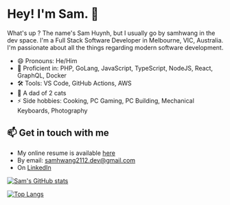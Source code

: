 # Hey! I'm Sam. 👋

<!--
**samhwang/samhwang** is a ✨ _special_ ✨ repository because its `README.md` (this file) appears on your GitHub profile.

Here are some ideas to get you started:

- 🔭 I’m currently working on ...
- 🌱 I’m currently learning ...
- 👯 I’m looking to collaborate on ...
- 🤔 I’m looking for help with ...
- 💬 Ask me about ...
- 📫 How to reach me: ...
- 😄 Pronouns: ...
- ⚡ Fun fact: ...
-->

What's up ? The name's Sam Huynh, but I usually go by samhwang in the dev space.
I'm a Full Stack Software Developer in Melbourne, VIC, Australia. I'm passionate
about all the things regarding modern software development.

- 😄 Pronouns: He/Him
- 💬 Proficient in: PHP, GoLang, JavaScript, TypeScript, NodeJS, React, GraphQL, Docker
- 🛠 Tools: VS Code, GitHub Actions, AWS
- 🌱 A dad of 2 cats
- ⚡ Side hobbies: Cooking, PC Gaming, PC Building, Mechanical Keyboards, Photography

## 📫 Get in touch with me

- My online resume is available [here](https://samhwang.github.io)
- By email: samhwang2112.dev@gmail.com
- On [LinkedIn](https://www.linkedin.com/in/samhwang2112/)

[![Sam's GitHub stats](https://github-readme-stats.vercel.app/api?username=samhwang&count_private=true&show_icons=true&theme=gruvbox)](https://github-readme-stats.vercel.app)

[![Top Langs](https://github-readme-stats.vercel.app/api/top-langs/?&theme=gruvbox&count_private=true&username=samhwang&langs_count=10&layout=compact&hide=html,shell,asl,java,css,vim)](https://github-readme-stats.vercel.app)
